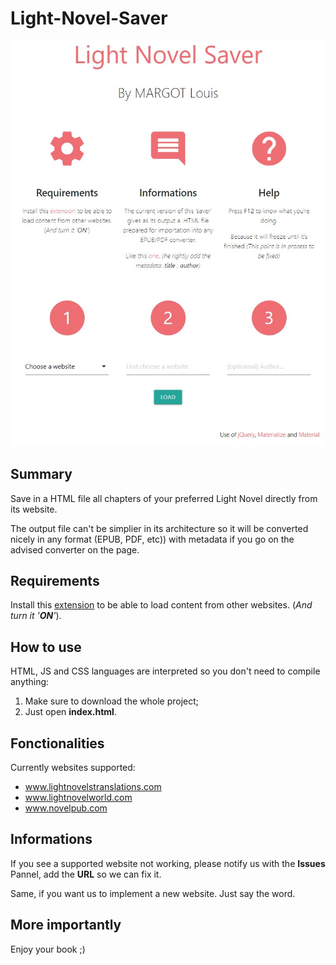 # Light-Novel-Saver
![Presentation Project](local/img/Light-Novel-Saver.jpg)

## Summary
Save in a HTML file all chapters of your preferred Light Novel directly from its website.

The output file can't be simplier in its architecture so it will be converted nicely in any format (EPUB, PDF, etc)) with metadata if you go on the advised converter on the page.

## Requirements
Install this [extension](https://chrome.google.com/webstore/detail/moesif-origin-cors-change/digfbfaphojjndkpccljibejjbppifbc/related?hl=en-US)
to be able to load content from other websites. (_And turn it '**ON**'_).

## How to use
HTML, JS and CSS languages are interpreted so you don't need to compile anything:
1. Make sure to download the whole project;
2. Just open **index.html**.

## Fonctionalities
Currently websites supported:
* www.lightnovelstranslations.com
* www.lightnovelworld.com
* www.novelpub.com

## Informations
If you see a supported website not working, please notify us with the **Issues** Pannel, add the **URL** so we can fix it.

Same, if you want us to implement a new website. Just say the word.

## More importantly
Enjoy your book ;)

